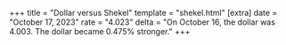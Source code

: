+++
title = "Dollar versus Shekel"
template = "shekel.html"
[extra]
date = "October 17, 2023"
rate = "4.023"
delta = "On October 16, the dollar was 4.003. The dollar became 0.475% stronger."
+++
